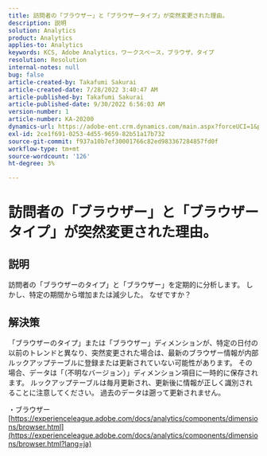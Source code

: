 ```yaml
---
title: 訪問者の「ブラウザー」と「ブラウザータイプ」が突然変更された理由。
description: 説明
solution: Analytics
product: Analytics
applies-to: Analytics
keywords: KCS, Adobe Analytics，ワークスペース，ブラウザ，タイプ
resolution: Resolution
internal-notes: null
bug: false
article-created-by: Takafumi Sakurai
article-created-date: 7/28/2022 3:40:47 AM
article-published-by: Takafumi Sakurai
article-published-date: 9/30/2022 6:56:03 AM
version-number: 1
article-number: KA-20200
dynamics-url: https://adobe-ent.crm.dynamics.com/main.aspx?forceUCI=1&pagetype=entityrecord&etn=knowledgearticle&id=7338840c-270e-ed11-82e5-000d3a379369
exl-id: 2ce1f691-0253-4d55-9659-82b51a17b732
source-git-commit: f937a10b7ef30001766c82ed983367284857fd0f
workflow-type: tm+mt
source-wordcount: '126'
ht-degree: 3%

---
```


# 訪問者の「ブラウザー」と「ブラウザータイプ」が突然変更された理由。

## 説明

訪問者の「ブラウザーのタイプ」と「ブラウザー」を定期的に分析します。 しかし、特定の期間から増加または減少した。 なぜですか？

## 解決策


「ブラウザーのタイプ」または「ブラウザー」ディメンションが、特定の日付の以前のトレンドと異なり、突然変更された場合は、最新のブラウザー情報が内部ルックアップテーブルに登録または更新されていない可能性があります。 その場合、データは「（不明なバージョン）」ディメンション項目に一時的に保存されます。 ルックアップテーブルは毎月更新され、更新後に情報が正しく識別されることに注意してください。 過去のデータは遡って更新されません。

・ブラウザー
[https://experienceleague.adobe.com/docs/analytics/components/dimensions/browser.html](https://experienceleague.adobe.com/docs/analytics/components/dimensions/browser.html?lang=ja)
